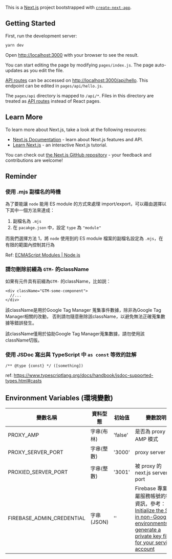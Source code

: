 This is a [Next.js](https://nextjs.org/) project bootstrapped with [`create-next-app`](https://github.com/vercel/next.js/tree/canary/packages/create-next-app).

## Getting Started

First, run the development server:

```bash
yarn dev
```

Open [http://localhost:3000](http://localhost:3000) with your browser to see the result.

You can start editing the page by modifying `pages/index.js`. The page auto-updates as you edit the file.

[API routes](https://nextjs.org/docs/api-routes/introduction) can be accessed on [http://localhost:3000/api/hello](http://localhost:3000/api/hello). This endpoint can be edited in `pages/api/hello.js`.

The `pages/api` directory is mapped to `/api/*`. Files in this directory are treated as [API routes](https://nextjs.org/docs/api-routes/introduction) instead of React pages.

## Learn More

To learn more about Next.js, take a look at the following resources:

- [Next.js Documentation](https://nextjs.org/docs) - learn about Next.js features and API.
- [Learn Next.js](https://nextjs.org/learn) - an interactive Next.js tutorial.

You can check out [the Next.js GitHub repository](https://github.com/vercel/next.js/) - your feedback and contributions are welcome!

## Reminder

### 使用 .mjs 副檔名的時機

為了要能讓 `node` 能用 ES module 的方式來處理 import/export，可以藉由選擇以下其中一個方法來達成：

1. 副檔名為 `.mjs`
2. 在 `pacakge.json` 中，設定 `type` 為 `"module"`

而我們選擇方法 1，將 `node` 使用到的 ES module 檔案的副檔名設定為 `.mjs`，在有限的範圍內控制其行為

Ref: [ECMAScript Modules | Node.js](https://nodejs.org/docs/latest-v13.x/api/esm.html#esm_enabling)

### 請勿刪除前綴為 `GTM-` 的className

如果有元件具有前綴為`GTM-` 的className，比如説：

```
<div className="GTM-some-component">
  //...
</div>
```

該className是用於Google Tag Manager 蒐集事件數據，除非為Google Tag Manager相關的改動，
否則請勿隨意刪除該className，以避免無法正確蒐集數據等錯誤發生。

該className僅用於協助Google Tag Manager蒐集數據，請勿使用該className切版。

### 使用 JSDoc 寫出與 TypeScript 中 `as const` 等效的註解
```
/** @type {const} */ ([something]) 
```
ref: https://www.typescriptlang.org/docs/handbook/jsdoc-supported-types.html#casts


## Environment Variables (環境變數)

| 變數名稱            | 資料型態   | 初始值  | 變數說明                        |
| ------------------- | ---------- | ------- | ------------------------------- |
| PROXY_AMP           | 字串(布林) | 'false' | 是否為 proxy AMP 模式           |
| PROXY_SERVER_PORT   | 字串(整數) | '3000'  | proxy server port               |
| PROXIED_SERVER_PORT | 字串(整數) | '3001'  | 被 proxy 的 next.js server port |
| FIREBASE_ADMIN_CREDENTIAL | 字串(JSON) | '' | Firebase 專案所屬服務帳號的密鑰資訊，參考：[Initialize the SDK in non-Google environments#To generate a private key file for your service account](https://firebase.google.com/docs/admin/setup#initialize_the_sdk_in_non-google_environments) |
